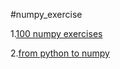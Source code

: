 #numpy_exercise  

1.[100 numpy exercises](https://github.com/rougier/numpy-100?tab=readme-ov-file)

2.[from python to numpy](https://github.com/rougier/from-python-to-numpy)
